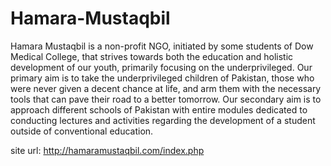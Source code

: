 # Hamara-Mustaqbil 
Hamara Mustaqbil is a non-profit NGO, initiated by some students of Dow Medical College, that strives towards both the education and holistic development of our youth, primarily focusing on the underprivileged. Our primary aim is to take the underprivileged children of Pakistan, those who were never given a decent chance at life, and arm them with the necessary tools that can pave their road to a better tomorrow. Our secondary aim is to approach different schools of Pakistan with entire modules dedicated to conducting lectures and activities regarding the development of a student outside of conventional education.

site url: http://hamaramustaqbil.com/index.php
